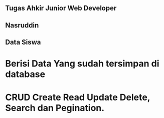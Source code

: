 ## Tugas Ahkir Junior Web Developer
## Nasruddin
## Data Siswa
# Berisi Data Yang sudah tersimpan di database
# CRUD Create Read Update Delete, Search dan Pegination.
